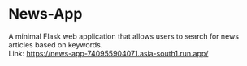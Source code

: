 # News-App
A minimal Flask web application that allows users to search for news articles based on keywords.<br>
Link: https://news-app-740955904071.asia-south1.run.app/
